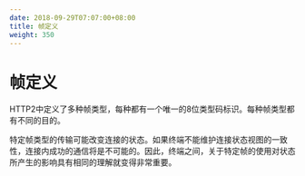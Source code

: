 ```yaml
---
date: 2018-09-29T07:07:00+08:00
title: 帧定义
weight: 350
---
```


# 帧定义

HTTP2中定义了多种帧类型，每种都有一个唯一的8位类型码标识。每种帧类型都有不同的目的。

特定帧类型的传输可能改变连接的状态。如果终端不能维护连接状态视图的一致性，连接内成功的通信将是不可能的。因此，终端之间，关于特定帧的使用对状态所产生的影响具有相同的理解就变得非常重要。